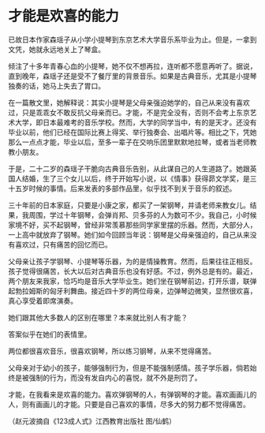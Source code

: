# 才能是欢喜的能力

已故日本作家森瑶子从小学小提琴到东京艺术大学音乐系毕业为止。但是，一拿到文凭，她就永远地关上了琴盒。 

倾注了十多年青春心血的小提琴，她不仅不想再拉，连听都不愿意再听了。据说，直到晚年，森瑶子还是受不了餐厅里的背景音乐。如果是古典音乐，尤其是小提琴独奏的话，她马上失去了胃口。 

在一篇散文里，她解释说：其实小提琴是父母亲强迫她学的，自己从来没有喜欢过，只是乖乖女不敢反抗父母亲而已。才能，不是完全没有，否则不会考上东京艺术大学，即日本最难考的音乐学校。然而，大学的同学当中，有的是天才。还没有毕业以前，他们已经在国际比赛上得奖、举行独奏会、出唱片等。相比之下，凭她那么一点点才能，毕业以后，至多一辈子在交响乐团里默默地拉琴，或者当老师教教小朋友。 

于是，二十二岁的森瑶子干脆向古典音乐告别，从此谋自己的人生道路了。她跟英国人结婚，生了三个女儿以后，终于开始写小说，以《情事》获得昴文学奖，是三十五岁时候的事情。后来发表的多部作品里，似乎找不到关于音乐的叙述。 

三十年前的日本家庭，只要是小康之家，都买了一架钢琴，并请老师来教女儿。结果，我周围，学过十年钢琴，会弹肖邦、贝多芬的人为数可不少。我自己，小时候家境不好，买不起钢琴，曾经非常羡慕那些同学家里摆的乐器。然而，大部分人，一上高中就放弃了钢琴。她们如今回顾当年说：钢琴是父母亲强迫的，自己从来没有喜欢过，只有痛苦的回忆而已。 

父母亲让孩子学钢琴、小提琴等乐器，为的是情操教育。然而，后果往往正相反。孩子觉得很痛苦，长大以后对古典音乐也没有好感。不过，例外总是有的。最近，两个朋友来我家，恰巧均是音乐大学毕业生。她们坐在钢琴前边，打开乐谱，联弹起勃拉姆斯的匈牙利舞曲。接近四十岁的两位母亲，边弹琴边微笑，显然很欢喜，真心享受着即席演奏。 

她们跟其他大多数人的区别在哪里？本来就比别人有才能？ 

答案似乎在她们的表情里。 

两位都很喜欢音乐，很喜欢钢琴，所以练习钢琴，从来不觉得痛苦。 

父母亲对于幼小的孩子，能够强制行为，但是不能强制感情。孩子学乐器，倘若始终是被强制的行为，而没有发自内心的喜悦，就不外是刑罚了。 

才能，在我看来是欢喜的能力。喜欢弹钢琴的人，有弹钢琴的才能。喜欢画画儿的人，则有画画儿的才能。只要是自己喜欢的事情，尽多大的努力都不觉得痛苦。 

（赵元波摘自《123成人式》江西教育出版社 图/仙鹤）